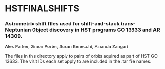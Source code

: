 # HSTFINALSHIFTS
### Astrometric shift files used for shift-and-stack trans-Neptunian Object discovery in HST programs GO 13633 and AR 14309.

Alex Parker, Simon Porter, Susan Benecchi, Amanda Zangari

The files in this directory apply to pairs of orbits aquired as part of HST GO 13633. The visit IDs each set apply to are included in the .tar file names.

